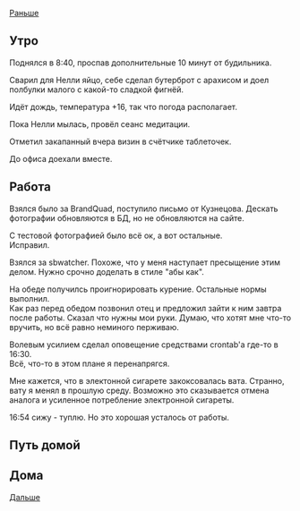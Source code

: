 [Раньше](2020.08.03.md)  
## Утро
Поднялся в 8:40, проспав дополнительные 10 минут от будильника.

Сварил для Нелли яйцо, себе сделал бутерброт с арахисом и доел полбулки малого с какой-то сладкой фигнёй.

Идёт дождь, температура +16, так что погода располагает.

Пока Нелли мылась, провёл сеанс медитации.

Отметил закапанный вчера визин в счётчике таблеточек.

До офиса доехали вместе.
## Работа
Взялся было за BrandQuad, поступило письмо от Кузнецова. Дескать фотографии обновляются в БД, но не обновляются на сайте.

С тестовой фотографией было всё ок, а вот остальные.  
Исправил.

Взялся за sbwatcher. Похоже, что у меня наступает пресыщение этим делом. Нужно срочно доделать в стиле "абы как".

На обеде получилсь проигнорировать курение. Остальные нормы выполнил.  
Как раз перед обедом позвонил отец и предложил зайти к ним завтра после работы. Сказал что нужны мои руки. Думаю, что хотят мне что-то вручить, но всё равно неминого перживаю.

Волевым усилием сделал оповещение средствами crontab'а где-то в 16:30.  
Всё, что-то в этом плане я перенапрягся.

Мне кажется, что в электонной сигарете закоксовалась вата. Странно, вату я менял в прошлую среду. Возможно это сказывается отмена аналога и усиленное потребление электронной сигареты.

16:54 сижу - туплю. Но это хорошая усталось от работы.
## Путь домой
## Дома
[Дальше](2020.08.05.md)